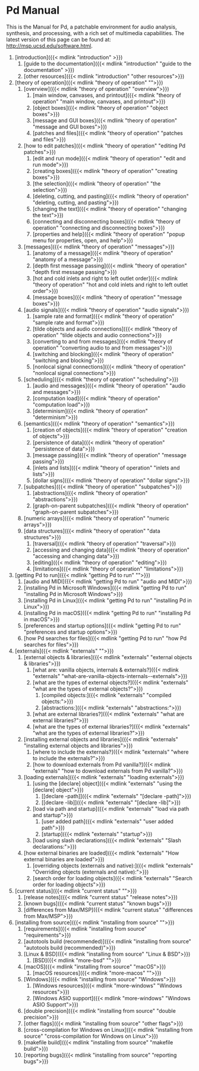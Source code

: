 
# Pd Manual

This is the Manual for Pd, a patchable environment for audio analysis,
synthesis, and processing, with a rich set of multimedia capabilities.
The latest version of this page can be found at:
<http://msp.ucsd.edu/software.html>.

1.  [introduction]({{< mdlink "introduction" >}})
    1.  [guide to the documentation]({{< mdlink "introduction" "guide to the documentation" >}})
    1.  [other resources]({{< mdlink "introduction" "other resources">}})
1.  [theory of operation]({{< mdlink "theory of operation" "">}})
    1.  [overview]({{< mdlink "theory of operation" "overview">}})
        1.  [main window, canvases, and printout]({{< mdlink "theory of operation" "main window, canvases, and printout">}})
        1.  [object boxes]({{< mdlink "theory of operation" "object boxes">}})
        1.  [message and GUI boxes]({{< mdlink "theory of operation" "message and GUI boxes">}})
        1.  [patches and files]({{< mdlink "theory of operation" "patches and files">}})
    1.  [how to edit patches]({{< mdlink "theory of operation" "editing Pd patches">}})
        1.  [edit and run mode]({{< mdlink "theory of operation" "edit and run mode">}})
        1.  [creating boxes]({{< mdlink "theory of operation" "creating boxes">}})
        1.  [the selection]({{< mdlink "theory of operation" "the selection">}})
        1.  [deleting, cutting, and pasting]({{< mdlink "theory of operation" "deleting, cutting, and pasting">}})
        1.  [changing the text]({{< mdlink "theory of operation" "changing the text">}})
        1.  [connecting and disconnecting boxes]({{< mdlink "theory of operation" "connecting and disconnecting boxes">}})
        1.  [properties and help]({{< mdlink "theory of operation" "popup menu for properties, open, and help">}})
    1.  [messages]({{< mdlink "theory of operation" "messages">}})
        1.  [anatomy of a message]({{< mdlink "theory of operation" "anatomy of a message">}})
        1.  [depth first message passing]({{< mdlink "theory of operation" "depth first message passing">}})
        1.  [hot and cold inlets and right to left outlet
            order]({{< mdlink "theory of operation" "hot and cold inlets and right to left outlet order">}})
        1.  [message boxes]({{< mdlink "theory of operation" "message boxes">}})
    1.  [audio signals]({{< mdlink "theory of operation" "audio signals">}})
        1.  [sample rate and format]({{< mdlink "theory of operation" "sample rate and format">}})
        1.  [tilde objects and audio connections]({{< mdlink "theory of operation" "tilde objects and audio connections">}})
        1.  [converting to and from messages]({{< mdlink "theory of operation" "converting audio to and from messages">}})
        1.  [switching and blocking]({{< mdlink "theory of operation" "switching and blocking">}})
        1.  [nonlocal signal connections]({{< mdlink "theory of operation" "nonlocal signal connections">}})
    1.  [scheduling]({{< mdlink "theory of operation" "scheduling">}})
        1.  [audio and messages]({{< mdlink "theory of operation" "audio and messages">}})
        1.  [computation load]({{< mdlink "theory of operation" "computation load">}})
        1.  [determinism]({{< mdlink "theory of operation" "determinism">}})
    1.  [semantics]({{< mdlink "theory of operation" "semantics">}})
        1.  [creation of objects]({{< mdlink "theory of operation" "creation of objects">}})
        1.  [persistence of data]({{< mdlink "theory of operation" "persistence of data">}})
        1.  [message passing]({{< mdlink "theory of operation" "message passing">}})
        1.  [inlets and lists]({{< mdlink "theory of operation" "inlets and lists">}})
        1.  [dollar signs]({{< mdlink "theory of operation" "dollar signs">}})
    1.  [subpatches]({{< mdlink "theory of operation" "subpatches">}})
        1.  [abstractions]({{< mdlink "theory of operation" "abstractions">}})
        1.  [graph-on-parent subpatches]({{< mdlink "theory of operation" "graph-on-parent subpatches">}})
    1.  [numeric arrays]({{< mdlink "theory of operation" "numeric arrays">}})
    1.  [data structures]({{< mdlink "theory of operation" "data structures">}})
        1.  [traversal]({{< mdlink "theory of operation" "traversal">}})
        1.  [accessing and changing data]({{< mdlink "theory of operation" "accessing and changing data">}})
        1.  [editing]({{< mdlink "theory of operation" "editing">}})
        1.  [limitations]({{< mdlink "theory of operation" "limitations">}})
1.  [getting Pd to run]({{< mdlink "getting Pd to run" "">}})
    1.  [audio and MIDI]({{< mdlink "getting Pd to run" "audio and MIDI">}})
    1.  [installing Pd in Microsoft Windows]({{< mdlink "getting Pd to run" "installing Pd in Microsoft Windows">}})
    1.  [installing Pd in Linux]({{< mdlink "getting Pd to run" "installing Pd in Linux">}})
    1.  [installing Pd in macOS]({{< mdlink "getting Pd to run" "installing Pd in macOS">}})
    1.  [preferences and startup options]({{< mdlink "getting Pd to run" "preferences and startup options">}})
    1.  [how Pd searches for files]({{< mdlink "getting Pd to run" "how Pd searches for files">}})
1.  [externals]({{< mdlink "externals" "">}})
    1.  [external objects & libraries]({{< mdlink "externals" "external objects & libraries">}})
        1.  [what are: vanilla objects, internals &
            externals?]({{< mdlink "externals" "what-are-vanilla-objects-internals--externals">}})
        1.  [what are the types of external objects?]({{< mdlink "externals" "what are the types of external objects?">}})
            1.  [compiled objects:]({{< mdlink "externals" "compiled objects:">}})
            1.  [abstractions:]({{< mdlink "externals" "abstractions:">}})
        1.  [what are external libraries?]({{< mdlink "externals" "what are external libraries?">}})
        1.  [what are the types of external libraries?]({{< mdlink "externals" "what are the types of external libraries?">}})
    1.  [installing external objects and libraries]({{< mdlink "externals" "installing external objects and libraries">}})
        1.  [where to include the externals?]({{< mdlink "externals" "where to include the externals?">}})
        1.  [how to download externals from Pd vanilla?]({{< mdlink "externals" "how to download externals from Pd vanilla?">}})
    1.  [loading externals]({{< mdlink "externals" "loading externals">}})
        1.  [using the [declare] object]({{< mdlink "externals" "using the [declare] object">}})
            1.  [[declare -path]]({{< mdlink "externals" "[declare -path]">}})
            1.  [[declare -lib]]({{< mdlink "externals" "[declare -lib]">}})
        1.  [load via path and startup]({{< mdlink "externals" "load via path and startup">}})
            1.  [user added path]({{< mdlink "externals" "user added path">}})
            1.  [startup]({{< mdlink "externals" "startup">}})
        1.  [load using slash declarations]({{< mdlink "externals" "Slash declarations:">}})
    1.  [how external binaries are loaded]({{< mdlink "externals" "How external binaries are loaded">}})
        1.  [overriding objects (externals and native):]({{< mdlink "externals" "Overriding objects (externals and native):">}})
        1.  [search order for loading objects]({{< mdlink "externals" "Search order for loading objects">}})
1.  [current status]({{< mdlink "current status" "">}})
    1.  [release notes]({{< mdlink "current status" "release notes">}})
    1.  [known bugs]({{< mdlink "current status" "known bugs">}})
    1.  [differences from Max/MSP]({{< mdlink "current status" "differences from Max/MSP">}})
1.  [installing from source]({{< mdlink "installing from source" "">}})
    1.  [requirements]({{< mdlink "installing from source" "requirements">}})
    1.  [autotools build (recommended)]({{< mdlink "installing from source" "autotools build (recommended)">}})
    1.  [Linux & BSD]({{< mdlink "installing from source" "Linux & BSD">}})
        1.  [BSD]({{< mdlink "more-bsd" "">}})
    1.  [macOS]({{< mdlink "installing from source" "macOS">}})
        1.  [macOS resources]({{< mdlink "more-macos" "">}})
    1.  [Windows]({{< mdlink "installing from source" "Windows">}})
        1.  [Windows resources]({{< mdlink "more-windows" "Windows resources">}})
        1.  [Windows ASIO support]({{< mdlink "more-windows" "Windows ASIO Support">}})
    1.  [double precision]({{< mdlink "installing from source" "double precision">}})
    1.  [other flags]({{< mdlink "installing from source" "other flags">}})
    1.  [cross-compilation for Windows on Linux]({{< mdlink "installing from source" "cross-compilation for Windows on Linux">}})
    1.  [makefile build]({{< mdlink "installing from source" "makefile build">}})
    1. [reporting bugs]({{< mdlink "installing from source" "reporting bugs">}})

